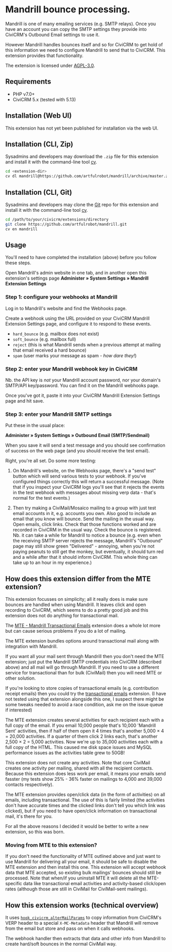 # Mandrill bounce processing.

Mandrill is one of many emailing services (e.g. SMTP relays). Once you have an
account you can copy the SMTP settings they provide into CiviCRM's Outbound
Email settings to use it.

However Mandrill handles bounces itself and so for CiviCRM to get hold of this
information we need to configure Mandrill to send that to CiviCRM. This
extension provides that functionality.

The extension is licensed under [AGPL-3.0](LICENSE.txt).

## Requirements

* PHP v7.0+
* CiviCRM 5.x (tested with 5.13)

## Installation (Web UI)

This extension has not yet been published for installation via the web UI.

## Installation (CLI, Zip)

Sysadmins and developers may download the `.zip` file for this extension and
install it with the command-line tool [cv](https://github.com/civicrm/cv).

```bash
cd <extension-dir>
cv dl mandrill@https://github.com/artfulrobot/mandrill/archive/master.zip
```

## Installation (CLI, Git)

Sysadmins and developers may clone the [Git](https://en.wikipedia.org/wiki/Git)
repo for this extension and install it with the command-line tool
[cv](https://github.com/civicrm/cv).

```bash
cd /path/to/your/civicrm/extensions/directory
git clone https://github.com/artfulrobot/mandrill.git
cv en mandrill
```

## Usage

You'll need to have completed the installation (above) before you follow these
steps.

Open Mandrill's admin website in one tab, and in another open this extension's
settings page **Administer » System Settings » Mandrill Extension Settings**


### Step 1: configure your webhooks at Mandrill

Log in to Mandrill's website and find the Webhooks page.

Create a webhook using the URL provided on your CiviCRM Mandrill Extension
Settings page, and configure it to respond to these events.

- `hard_bounce` (e.g. mailbox does not exist)
- `soft_bounce` (e.g. mailbox full)
- `reject` (this is what Mandrill sends when a previous attempt at mailing that
    email received a hard bounce)
- `spam` (user marks your message as spam - *how dare they!*)

### Step 2: enter your Mandrill webhook key in CiviCRM

Nb. the API key is *not* your Mandrill account password, nor your domain's SMTP/API
key/password. You can find it on the Mandrill webhooks page.

Once you've got it, paste it into your CiviCRM Mandrill Extension Settings page
and hit save.

### Step 3: enter your Mandrill SMTP settings

Put these in the usual place:

**Administer » System Settings » Outbound Email (SMTP/Sendmail)**

When you save it will send a test message and you should see confirmation of
success on the web page (and you should receive the test email).

Right, you're all set. Do some more testing:

1. On Mandrill's website, on the Webhooks page, there's a "send test" button
   which will send various tests to your webhook. If you've configured things
   correctly this will return a successful message. (Note that if you inspect
   your CiviCRM logs you'll see that it rejects the events in the test webhook
   with messages about missing verp data - that's normal for the test events.)

2. Then try making a CiviMail/Mosaico mailing to a group with just test email
   accounts in it, e.g. accounts you own. Also good to include an email that
   you know will bounce. Send the mailing in the usual way. Open emails, click
   links. Check that those functions worked and are recorded in CiviCRM in the
   usual way. Check the bounce is registered. Nb. it can take a while for
   Mandrill to notice a bounce (e.g. even when the receiving SMTP server rejects
   the message, Mandrill's "Outbound" page may still show green "Delivered" -
   annoying, when you're not paying peanuts to still get the monkey, but
   eventually, it should turn red and a while after that it should inform
   CiviCRM. This whole thing can take up to an hour in my experience.)

## How does this extension differ from the MTE extension?

This extension focusses on simplicity; all it really does is make sure bounces
are handled when using Mandrill. It leaves click and open recording to CiviCRM,
which seems to do a pretty good job and this extension does not do anything
for transactional mail.

The [MTE - Mandrill Transactional
Emails](https://github.com/JMAConsulting/biz.jmaconsulting.mte/) extension
does a whole lot more but can cause serious problems if you do a lot of
mailing.

The MTE extension bundles options around transactional mail along with
integration with Mandrill.

If you want all your mail sent through Mandrill then you don't need the MTE
extension; just put the Mandrill SMTP credentials into CiviCRM (described above)
and all mail will go through Mandrill. If you need to use a different service
for transactional than for bulk (CiviMail) then you will need MTE or other
solution.

If you're looking to store copies of transactional emails (e.g. contribution
receipt emails) then you could try the [transactional
emails](https://civicrm.org/extensions/transactional-emails) extension. (I have
not tested using that extension alongside this one, I suspect there might be some
tweaks needed to avoid a race condition, ask me on the issue queue if interested)

The MTE extension creates several activities for each recipient each with a full
copy of the email.  If you email 10,000 people that's 10,000 'Mandrill Sent'
activities, then if half of them open it 4 times that's another 5,000 × 4 =
20,000 activities. If a quarter of them click 2 links each, that's another 2,500
× 2 = 5,000 activities. Now we're up to 35,000 activities each with a full copy
of the HTML. This caused me disk space issues and MySQL performance issues as
the activities table grew to 50GB!

This extension does not create any activities. Note that core CiviMail creates
one activity per mailing, shared with all the recipient contacts. Because this
extension does less work per email, it means your emails send fasster (my tests
show 25% - 36% faster on mailings to 4,000 and 39,000 contacts respectively).

The MTE extension provides open/click data (in the form of activities) on all
emails, including transactional. The use of this is fairly limited (the
activities don't have accurate times and the clicked links don't tell you which
link was clicked), but if you need to have open/click information on
transactional mail, it's there for you.

For all the above reasons I decided it would be better to write a new extension,
so this was born.

### Moving from MTE to this extension?

If you don't need the functionality of MTE outlined above and just want to use
Mandrill for delivering all your email, it should be safe to disable the MTE
extension and then install this one. This extension will accept webhook data
that MTE accepted, so existing bulk mailings' bounces should still be processed.
Note that when/if you uninstall MTE it will delete all the MTE-specific data
like transactional email activities and activity-based click/open rates (although
those are still in CiviMail for CiviMail-sent mailings).

## How this extension works (technical overview)

It uses [`hook_civicrm_alterMailParams`](https://docs.civicrm.org/dev/en/latest/hooks/hook_civicrm_alterMailParams/)
to copy information from CiviCRM's VERP header to a special `X-MC-Metadata`
header that Mandrill will remove from the email but store and pass on when it
calls webhooks.

The webhook handler then extracts that data and other info from Mandrill to
create hard/soft bounces in the normal CiviMail way.

